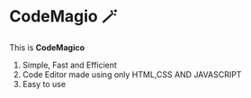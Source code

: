 # CodeMagio 🪄
This is **CodeMagico**

1. Simple, Fast and Efficient
2. Code Editor made using only HTML,CSS AND JAVASCRIPT
3. Easy to use